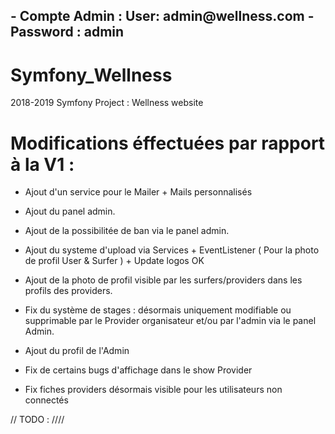 <h2>- Compte Admin : User:  admin@wellness.com  - Password : admin</h2>


# Symfony_Wellness
2018-2019 Symfony Project : Wellness website

<h1>Modifications éffectuées par rapport à la V1 : </h1>

- Ajout d'un service pour le Mailer + Mails personnalisés 
- Ajout du panel admin. 


- Ajout de la possibilitée de ban via le panel admin.
- Ajout du systeme d'upload via Services + EventListener ( Pour la photo de profil User & Surfer ) + Update logos OK 
- Ajout de la photo de profil visible par les surfers/providers dans les profils des providers.
- Fix du système de stages : désormais uniquement modifiable ou supprimable par le Provider organisateur et/ou par l'admin via le panel Admin.
- Ajout du profil de l'Admin
- Fix de certains bugs d'affichage dans le show Provider
- Fix fiches providers désormais visible pour les utilisateurs non connectés


// TODO : ////


